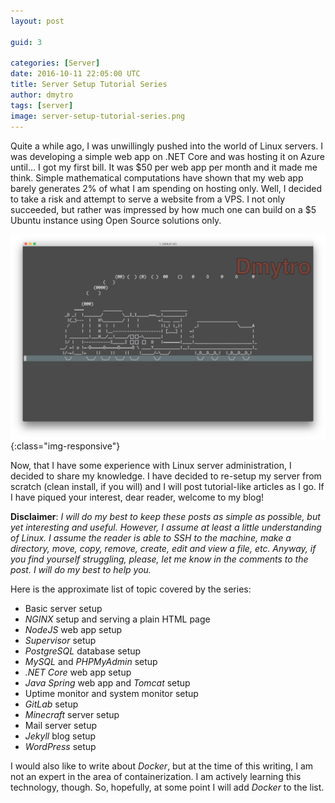 ```yaml
---
layout: post

guid: 3

categories: [Server]
date: 2016-10-11 22:05:00 UTC
title: Server Setup Tutorial Series
author: dmytro
tags: [server]
image: server-setup-tutorial-series.png
---
```



Quite a while ago, I was unwillingly pushed into the world of Linux servers. 
I was developing a simple web app on .NET Core and was hosting it on Azure until... I got my first bill.
It was $50 per web app per month and it made me think.
Simple mathematical computations have shown that my web app barely generates 2% of what I am spending on hosting only.
Well, I decided to take a risk and attempt to serve a website from a VPS.
I not only succeeded, but rather was impressed by how much one can build on a $5 Ubuntu instance using Open Source solutions only.

![Cute ASCII fun](/assets/images/posts/server-setup-tutorial-series.png){:class="img-responsive"}

Now, that I have some experience with Linux server administration, I decided to share my knowledge.
I have decided to re-setup my server from scratch (clean install, if you will) and I will post tutorial-like articles as I go.
If I have piqued your interest, dear reader, welcome to my blog!

**Disclaimer**:
*I will do my best to keep these posts as simple as possible, but yet interesting and useful. However, I assume at least a little understanding of Linux. I assume the reader is able to SSH to the machine, make a directory, move, copy, remove, create, edit and view a file, etc. Anyway, if you find yourself struggling, please, let me know in the comments to the post. I will do my best to help you.*

Here is the approximate list of topic covered by the series:

* Basic server setup
* *NGINX* setup and serving a plain HTML page
* *NodeJS* web app setup
* *Supervisor* setup
* *PostgreSQL* database setup
* *MySQL* and *PHPMyAdmin* setup
* *.NET Core* web app setup
* *Java Spring* web app and *Tomcat* setup
* Uptime monitor and system monitor setup
* *GitLab* setup
* *Minecraft* server setup
* Mail server setup
* *Jekyll* blog setup
* *WordPress* setup

I would also like to write about *Docker*, but at the time of this writing, I am not an expert in the area of containerization.
I am actively learning this technology, though.
So, hopefully, at some point I will add *Docker* to the list.
